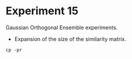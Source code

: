 
Experiment 15
=============
Gaussian Orthogonal Ensemble experiments.

* Expansion of the size of the similarity matrix.

```
cp -pr
```
